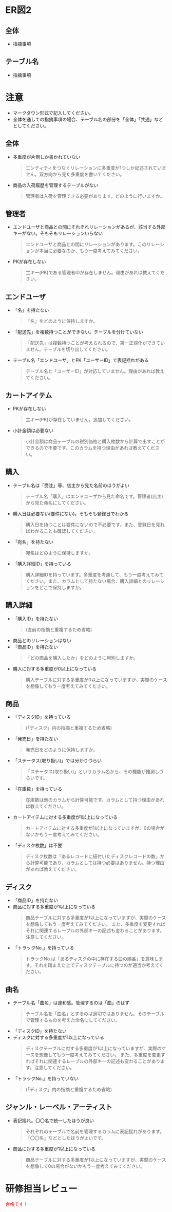 # ER図2
## 全体
- 指摘事項

## テーブル名
- 指摘事項

# 注意
* マークダウン形式で記入してください。
* 全体を通しての指摘事項の場合、テーブル名の部分を「全体」「共通」などとしてください。

## 全体
- 多重度が片側しか書かれていない
  > エンティティをつなぐリレーションに多重度が1つしか記述されていません。双方向から見た多重度を書いてください。
- 商品の入荷履歴を管理するテーブルがない
  > 管理者は入荷を管理できる必要があります。どのように行いますか。
## 管理者
- エンドユーザと商品との間にそれぞれリレーションがあるが、該当する外部キーがない。そもそもリレーションいらない
  > エンドユーザと商品との間にリレーションがあります。このリレーションが本当に必要なのか、もう一度考えてみてください。
- PKが存在しない
  > 主キー(PK)である管理者IDが存在しません。理由があれば教えてください。
## エンドユーザ
- 「名」を持たない
  > 「名」をどのように保持しますか。
- 「配送先」を複数持つことができない。テーブルを分けていない
  > 「配送先」は複数持つことが考えられるので、第一正規化ができていません。テーブルを切り出してください。
- テーブル名「エンドユーザ」とPK「ユーザーID」で表記揺れがある
  > テーブル名と「ユーザーID」が対応していません。理由があれば教えてください。
## カートアイテム
- PKが存在しない
  > 主キー(PK)が存在していません。追加してください。
- 小計金額は必要ない
  > 小計金額は商品テーブルの税別価格と購入枚数から計算で出すことができるので不要です。このカラムを持つ理由があれば教えてください。
## 購入
- テーブル名は「受注」等、店主から見た名前のほうがよい
  > テーブル名「購入」はエンドユーザから見た命名です。管理者(店主)から見た命名にしてください。
- 購入日は必要ない(要件にない)。そもそも登録日でわかる
  > 購入日を持つことは要件にないので不必要です。また、登録日を見ればわかることも確認してください。
- 「宛名」を持たない
  > 宛名はどのように保持しますか。
- 「購入詳細ID」を持っている
  > 購入詳細IDを持っています。多重度を考慮して、もう一度考えてみてください。また、カラムとして持たない場合、購入詳細とのリレーションをどこで保持しますか。
## 購入詳細
- 「購入ID」を持たない
  > (直前の指摘と重複するため省略)
- 商品とのリレーションはない
- 「商品ID」を持たない
  > 「どの商品を購入したか」をどのように判別しますか。
- 購入に対する多重度が0以上になっている
  > 購入テーブルに対する多重度が0以上になっていますが、実際のケースを想像してもう一度考えてみてください。
## 商品
- 「ディスクID」を持っている
  > (「ディスク」内の指摘と重複するため省略)
- 「発売日」を持たない
  > 発売日をどのように保持しますか。
- 「ステータス(取り扱い)」では分かりづらい
  > 「ステータス(取り扱い)」というカラム名から、その機能が推測しづらいです。
- 「在庫数」を持っている
  > 在庫数は他のカラムから計算可能です。カラムとして持つ理由があれば教えてください。
- カートアイテムに対する多重度が1以上になっている
  > カートアイテムに対する多重度が1以上になっていますが、0の場合がないかもう一度考えてみてください。
- 「ディスク枚数」は不要
  > ディスク枚数は「あるレコードに紐付いたディスクレコードの数」から計算可能であり、カラムとしては持つ必要はありません。持つ理由があれば教えてください。
## ディスク
- 「商品ID」を持たない
- 商品に対する多重度が1以上になっている
  > 商品テーブルに対する多重度が1以上になっていますが、実際のケースを想像してもう一度考えてみてください。
  > また、多重度を変更すればそれに関連するレーブルの外部キーの記述も変わることがあります。注意してください。
- 「トラックNo.」を持っている
  > トラックNo.は「あるディスクの中に存在する曲の順番」を意味します。それを踏まえた上でディスクテーブルに持つのが適当か考えてください。
## 曲名
- テーブル名「曲名」は違和感。管理するのは「曲」のはず
  > テーブル名を「曲名」とするのは適切ではありません。そのテーブルで管理するものを考えた命名にしてください。
- 「ディスクID」を持たない
- ディスクに対する多重度が1以上になっている
  > ディスクテーブルに対する多重度が1以上になっていますが、実際のケースを想像してもう一度考えてみてください。
  > また、多重度を変更すればそれに関連するレーブルの外部キーの記述も変わることがあります。注意してください。
- 「トラックNo.」を持っていない
  > (「ディスク」内の指摘と重複するため省略)
## ジャンル・レーベル・アーティスト
- 表記揺れ。〇〇名で統一したほうが良い
  > それぞれのテーブルで名前を管理するカラムに表記揺れがあります。「〇〇名」などとしたほうがよいです。
- 商品に対する多重度が1以上になっている
  > 商品テーブルに対する多重度が1以上になっていますが、実際のケースを想像して0の場合がないかもう一度考えてみてください。


# **研修担当レビュー**
<font color="red">合格です！</font>
